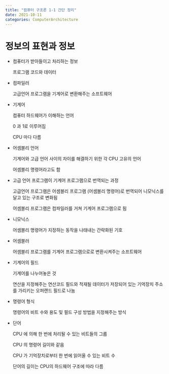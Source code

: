 ```yaml
---
title: "컴퓨터 구조론 1-1 간단 정리"
date: 2021-10-11
categories: ComputerArchitecture
---
```


# 정보의 표현과 정보

- 컴퓨터가 받아들이고 처리하는 정보

  프로그램 코드와 데이터

- 컴파일러

  고급언어 프로그램을 기계어로 변환해주는 소프트웨어

- 기계어

  컴퓨터 하드웨어가 이해하는 언어

  0 과 1로 이루어짐

  CPU 마다 다름

- 어셈블리 언어

  기계어와 고급 언어 사이의 차이를 해결하기 위한 각 CPU 고유의 언어

  어셈블리 명령어라고도 함

- 고급 언어 프로그램이 기계어 프로그램으로 번역되는 과정

  고급언어 프로그램은 어셈블리 프로그램 (어셈블리 명령어)로 번역되어 니모닉스를 달고 있는 구조로 변화됨

  어셈블리 프로그램은 컴파일러를 거쳐 기계어 프로그램으로 됨

- 니모닉스

  어셈블리 명령어가 지정하는 동작을 나태내는 간략화된 기호

- 어셈블러

  어셈블리 프로그램를 기계어 프로그램으로로 변환시켜주는 소프트웨어

- 기계어의 필드

  기계어를 나누어놓은 것

  연산을 지정해주는 연산코드 필드와 적재될 데이터가 저장되어 있는 기억장치 주소를 가리키는 오퍼랜드 필드로 나눔

- 명령어 형식

  명령어의 비트 수와 용도 및 필드 구성 방법을 지정해주는 방식

- 단어

  CPU 에 의해 한 번에 처리될 수 있는 비트들의 그룹

  CPU 의 명령어 길이와 같음

  CPU 가 기억장치로부터 한 번에 읽어올 수 있는 비트 수

  단어의 길이는 CPU의 하드웨어 구조에 따라 다름

